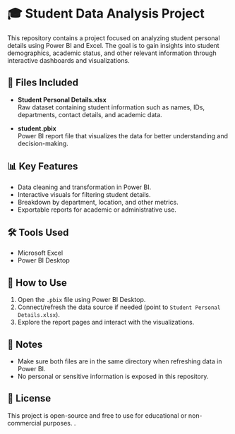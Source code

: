 # 🎓 Student Data Analysis Project

This repository contains a project focused on analyzing student personal details using Power BI and Excel. The goal is to gain insights into student demographics, academic status, and other relevant information through interactive dashboards and visualizations.

## 📁 Files Included

- **Student Personal Details.xlsx**  
  Raw dataset containing student information such as names, IDs, departments, contact details, and academic data.

- **student.pbix**  
  Power BI report file that visualizes the data for better understanding and decision-making.

## 📊 Key Features

- Data cleaning and transformation in Power BI.
- Interactive visuals for filtering student details.
- Breakdown by department, location, and other metrics.
- Exportable reports for academic or administrative use.

## 🛠 Tools Used

- Microsoft Excel
- Power BI Desktop

## 🚀 How to Use

1. Open the `.pbix` file using Power BI Desktop.
2. Connect/refresh the data source if needed (point to `Student Personal Details.xlsx`).
3. Explore the report pages and interact with the visualizations.

## 📌 Notes

- Make sure both files are in the same directory when refreshing data in Power BI.
- No personal or sensitive information is exposed in this repository.

## 📃 License

This project is open-source and free to use for educational or non-commercial purposes.
.
